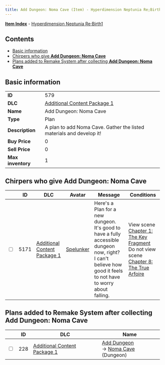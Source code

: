 ```yaml
---
title: Add Dungeon: Noma Cave (Item) - Hyperdimension Neptunia Re;Birth1
---
```


[**Item Index**](/neptunia/rb1/item/index.html) - [Hyperdimension Neptunia Re;Birth1](/neptunia/rb1)

## Contents

- [Basic information](#basic-information)
- [Chirpers who give **Add Dungeon: Noma Cave**](#chirpers-who-give-add-dungeon-noma-cave)
- [Plans added to Remake System after collecting **Add Dungeon: Noma Cave**](#plans-added-to-remake-system-after-collecting-add-dungeon-noma-cave)
## Basic information

|   |   |
| -- | -- |
| **ID** | 579 |
| **DLC** | [Additional Content Package 1](/neptunia/rb1/dlc/10-pack1.html) |
| **Name** | Add Dungeon: Noma Cave |
| **Type** | Plan |
| **Description** | A plan to add Noma Cave. Gather the listed materials and develop it! |
| **Buy Price** | 0 |
| **Sell Price** | 0 |
| **Max inventory** | 1 |


## Chirpers who give **Add Dungeon: Noma Cave**

|    | ID | DLC | Avatar | Message | Conditions |
| -- | -- | --- | ------ | ------- | ---------- |
| <input type="checkbox" id="rb1-chirper-event-10-5171" class="trackbox" /> | 5171 | [Additional Content Package 1](/neptunia/rb1/dlc/10-pack1.html) | [Spelunker](/neptunia/rb1/undefined/1-244-spelunker.html) | Here's a Plan for a new dungeon.<br />It's good to have a fully accessible dungeon now, right?<br />I can't believe how good it feels to not have to worry about falling. | View scene [Chapter 1: The Key Fragment](/neptunia/rb1/scene/1-117-chapter-1-the-key-fragment.html)<br />Do not view scene [Chapter 8: The True Arfoire](/neptunia/rb1/scene/1-807-chapter-8-the-true-arfoire.html) |


## Plans added to Remake System after collecting **Add Dungeon: Noma Cave**

|    | ID | DLC | Name |
| -- | -- | --- | ---- |
| <input type="checkbox" id="rb1-remake-10-228" class="trackbox" /> | 228 | [Additional Content Package 1](/neptunia/rb1/dlc/10-pack1.html) | [Add Dungeon](/neptunia/rb1/remake/10-228-add-dungeon.html)<br /> → [Noma Cave](/neptunia/rb1/dungeon/10-127-noma-cave.html) (Dungeon) |
